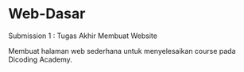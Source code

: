 # Web-Dasar
Submission 1 : Tugas Akhir Membuat Website

Membuat halaman web sederhana untuk menyelesaikan course pada Dicoding Academy.
